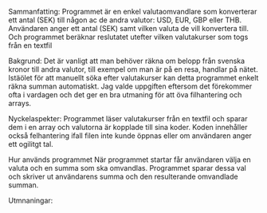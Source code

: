 Sammanfatting:
Programmet är en enkel valutaomvandlare som konverterar ett antal (SEK) till någon ac de andra valutor: USD, EUR, GBP eller THB. Användaren anger ett antal (SEK) samt vilken valuta de vill konvertera till. Och programmet beräknar reslutatet utefter vilken valutakurser som togs från en textfil

Bakgrund:
Det är vanligt att man behöver räkna om belopp från svenska kronor till andra valutor, till exempel om man är på en resa, handlar på nätet. Istäölet för att manuellt söka efter valutakurser kan detta programmet enkelt räkna summan automatiskt. Jag valde uppgiften eftersom det förekommer ofta i vardagen och det ger en bra utmaning för att öva filhantering och arrays.

Nyckelaspekter:
Programmet läser valutakurser från en textfil och sparar dem i en array och valutorna är kopplade till sina koder. Koden innehåller också felhantering ifall filen inte kunde öppnas eller om användaren anger ett ogilitgt tal.

Hur används programmet 
När programmet startar får användaren välja en valuta och en summa som ska omvandlas. Programmet sparar dessa val och skriver ut användarens summa och den resulterande omvandlade summan.

Utmnaningar:


